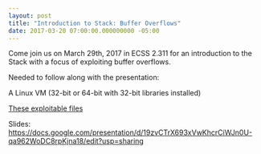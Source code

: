 ```yaml
---
layout: post
title: "Introduction to Stack: Buffer Overflows"
date: 2017-03-20 07:00:00.000000000 -05:00
---
```


Come join us on March 29th, 2017 in ECSS 2.311 for an introduction to the Stack with a focus of exploiting buffer overflows.

Needed to follow along with the presentation:

A Linux VM (32-bit or 64-bit with 32-bit libraries installed)

[These exploitable files](https://csg.utdallas.edu/assets/buffer_overflow.zip)

Slides: <https://docs.google.com/presentation/d/19zvCTrX693xVwKhcrCiWJn0U-qa962WoDC8rpKjna18/edit?usp=sharing>
